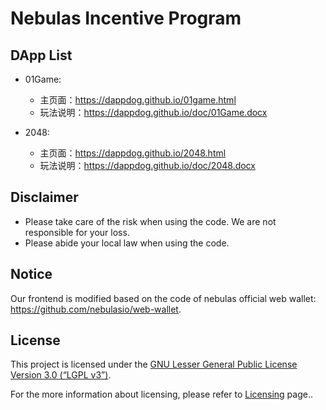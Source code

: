 # Nebulas Incentive Program

## DApp List

* 01Game: 

  * 主页面：<https://dappdog.github.io/01game.html>
  * 玩法说明：<https://dappdog.github.io/doc/01Game.docx>
* 2048:
  - 主页面：<https://dappdog.github.io/2048.html>
  - 玩法说明：<https://dappdog.github.io/doc/2048.docx>

## Disclaimer

- Please take care of the risk when using the code. We are not responsible for your loss.
- Please abide your local law when using the code.

## Notice

Our frontend is modified based on the code of nebulas official web wallet: <https://github.com/nebulasio/web-wallet>.

## License

This project is licensed under the [GNU Lesser General Public License Version 3.0 (“LGPL v3”)](https://www.gnu.org/licenses/lgpl-3.0.en.html).

For the more information about licensing, please refer to [Licensing](https://github.com/nebulasio/wiki/blob/master/licensing.md) page..


